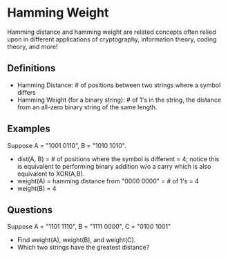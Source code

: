 # Hamming Weight
Hamming distance and hamming weight are related concepts often relied upon in different applications of cryptography, information theory, coding theory, and more! 

## Definitions
- Hamming Distance: # of positions between two strings where a symbol differs
- Hamming Weight (for a binary string): # of 1's in the string, the distance from an all-zero binary string of the same length.

## Examples
Suppose A = "1001 0110", B = "1010 1010".
- dist(A, B) = # of positions where the symbol is different = 4; notice this is equivalent to performing binary addition w/o a carry which is also equivalent to XOR(A,B).
- weight(A) = hamming distance from "0000 0000" = # of 1's = 4
- weight(B) = 4 

## Questions
Suppose A = "1101 1110", B = "1111 0000", C = "0100 1001"
- Find weight(A), weight(B), and weight(C).
- Which two strings have the greatest distance?
